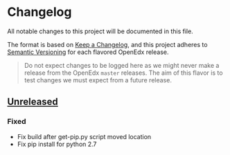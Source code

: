 # Changelog

All notable changes to this project will be documented in this file.

The format is based on [Keep a Changelog](https://keepachangelog.com/en/1.0.0/),
and this project adheres to [Semantic
Versioning](https://semver.org/spec/v2.0.0.html) for each flavored OpenEdx
release.

> Do not expect changes to be logged here as we might never make a release from
> the OpenEdx `master` releases. The aim of this flavor is to test changes we must
> expect from a future release.

## [Unreleased]

### Fixed

- Fix build after get-pip.py script moved location
- Fix pip install for python 2.7

[unreleased]: https://github.com/openfun/openedx-docker
